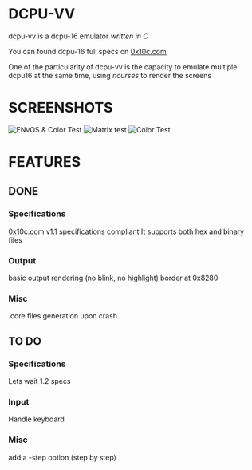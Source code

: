 DCPU-VV
=======


dcpu-vv is a dcpu-16 emulator *written in C*

You can found dcpu-16 full specs on [0x10c.com](http://0x10c.com/doc/dcpu-16.txt "http://0x10c.com/doc/dcpu-16.txt")

One of the particularity of dcpu-vv is the capacity to emulate multiple dcpu16 at the same time, using *ncurses* to render the screens


SCREENSHOTS
===========

![ENvOS & Color Test](https://raw.github.com/vieux/dcpu-vv/master/screenshots/EnvOS_color.png "dcpu-vv running ENvOS & color test at the same time")
![Matrix test](https://raw.github.com/vieux/dcpu-vv/master/screenshots/matrix.png "dcpu-vv running a matrix test")
![Color Test](https://raw.github.com/vieux/dcpu-vv/master/screenshots/color_test.png "dcpu-vv running a color test")


FEATURES
========

DONE
----

### Specifications
0x10c.com v1.1 specifications compliant
It supports both hex and binary files

### Output
basic output rendering (no blink, no highlight)
border at 0x8280

### Misc
.core files generation upon crash

TO DO
-----

### Specifications
Lets wait 1.2 specs

### Input
Handle keyboard

### Misc
add a -step option (step by step)